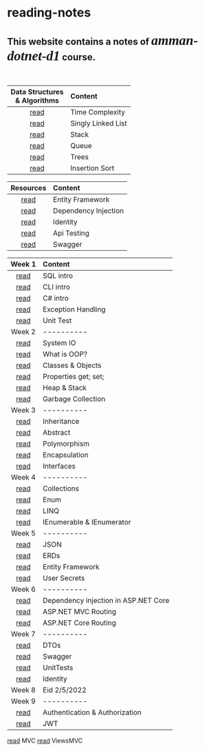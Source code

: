# reading-notes

## This website contains a notes of *<span style="font-family:Papyrus; font-size:1.5em">amman-dotnet-d1</span>* course.

<br>

|Data Structures <br> & Algorithms|Content|
|:-----------: | :-----------    |
|[read](DSA/Complexity.md)|Time Complexity|
|[read](DSA/SinglyLinkedList.md)|Singly Linked List|
|[read](DSA/Stack.md)|Stack|
|[read](DSA/Queue.md)|Queue|
|[read](DSA/Trees.md)|Trees|
|[read](DSA/InsertionSort.md)|Insertion Sort|

|Resources|Content|
|:-----------: | :-----------    |
|[read](Resources/ef-web-app.md)|Entity Framework|
|[read](Resources/di-repository-workshop.md)|Dependency Injection|
|[read](Resources/identity.md)|Identity|
|[read](Resources/api_testing.md)|Api Testing|
|[read](Resources/swagger.md)|Swagger|

|Week 1|Content|
|:----------: | :----------    |
|[read](week1/SQL.md)|SQL intro|
|[read](week1/CLI.md)|CLI intro|
|[read](week1/CSharp.md)|C# intro|
|[read](week1/ExceptionHandling.md)|Exception Handling|
|[read](week1/UnitTest.md)|Unit Test|
|Week 2| ---------- |
|[read](week2/SystemIO.md)|System IO|
|[read](week2/OOP/OOP.md)|What is OOP?|
|[read](week2/OOP/ClassesObjects.md)|Classes & Objects|
|[read](week2/Properties.md)|Properties get; set;|
|[read](week2/HeapStack.md)|Heap & Stack|
|[read](week2/GarbageCollection.md)|Garbage Collection|
|Week 3| ---------- |
|[read](week3/Inheritance.md)|Inheritance|
|[read](week3/Abstract.md)|Abstract|
|[read](week3/Polymorphism.md)|Polymorphism|
|[read](week3/Encapsulation.md)|Encapsulation|
|[read](week3/Interface.md)|Interfaces|
|Week 4| ---------- |
|[read](week4/Collections.md)|Collections|
|[read](week4/Enum.md)|Enum|
|[read](week4/LINQ.md)|LINQ|
|[read](week4/IEnumerableAndIEnumerator.md)|IEnumerable & IEnumerator |
|Week 5| ---------- |
|[read](week5/JSON.md)|JSON|
|[read](week5/ERDs.md)|ERDs|
|[read](week5/EntityFramework.md)|Entity Framework|
|[read](week5/UserSecrets.md)|User Secrets|
|Week 6| ---------- |
|[read](week6/DependencyInjection.md)|Dependency injection in ASP.NET Core|
|[read](week6/ASP.NETMVCRouting.md)|ASP.NET MVC Routing|
|[read](week6/ASP.NETCoreRouting.md)|ASP.NET Core Routing|
|Week 7| ---------- |
|[read](week7/DTOs.md)|DTOs|
|[read](week7/Swagger.md)|Swagger|
|[read](week7/UnitTests.md)|UnitTests|
|[read](week7/Identity.md)|Identity|
|Week 8| Eid 2/5/2022  |
|Week 9| ---------- |
|[read](week9/Authentication.md)|Authentication & Authorization|
|[read](week9/JWT.md)|JWT|

[read](MVC.md) MVC
[read](ViewsMVC.md.md) ViewsMVC

